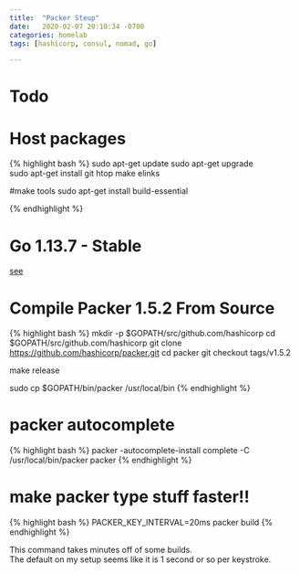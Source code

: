 ```yaml
---
title:  "Packer Steup"
date:   2020-02-07 20:10:34 -0700
categories: homelab
tags: [hashicorp, consul, nomad, go]

---
```

# Todo 

# Host packages

{% highlight bash %}
sudo apt-get update
sudo apt-get upgrade    
sudo apt-get install git htop make elinks 

#make tools 
sudo apt-get install build-essential

{% endhighlight %}

# Go 1.13.7 - Stable

[see](go-release)

# Compile Packer 1.5.2 From Source

{% highlight bash %}
mkdir -p $GOPATH/src/github.com/hashicorp 
cd $GOPATH/src/github.com/hashicorp 
git clone https://github.com/hashicorp/packer.git
cd packer
git checkout tags/v1.5.2

make release

sudo cp $GOPATH/bin/packer /usr/local/bin
{% endhighlight %}

# packer autocomplete

{% highlight bash %}
packer -autocomplete-install
complete -C /usr/local/bin/packer packer
{% endhighlight %}

# make packer type stuff faster!!

{% highlight bash %}
PACKER_KEY_INTERVAL=20ms packer build 
{% endhighlight %}

This command takes minutes off of some builds.  
The default on my setup seems like it is 1 second or so per keystroke.